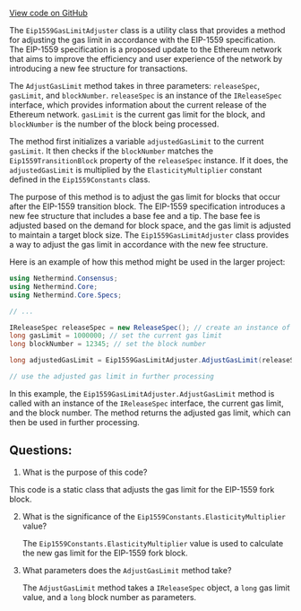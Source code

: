 [View code on GitHub](https://github.com/nethermindeth/nethermind/Nethermind.Consensus/Eip1559GasLimitAdjuster.cs)

The `Eip1559GasLimitAdjuster` class is a utility class that provides a method for adjusting the gas limit in accordance with the EIP-1559 specification. The EIP-1559 specification is a proposed update to the Ethereum network that aims to improve the efficiency and user experience of the network by introducing a new fee structure for transactions.

The `AdjustGasLimit` method takes in three parameters: `releaseSpec`, `gasLimit`, and `blockNumber`. `releaseSpec` is an instance of the `IReleaseSpec` interface, which provides information about the current release of the Ethereum network. `gasLimit` is the current gas limit for the block, and `blockNumber` is the number of the block being processed.

The method first initializes a variable `adjustedGasLimit` to the current `gasLimit`. It then checks if the `blockNumber` matches the `Eip1559TransitionBlock` property of the `releaseSpec` instance. If it does, the `adjustedGasLimit` is multiplied by the `ElasticityMultiplier` constant defined in the `Eip1559Constants` class.

The purpose of this method is to adjust the gas limit for blocks that occur after the EIP-1559 transition block. The EIP-1559 specification introduces a new fee structure that includes a base fee and a tip. The base fee is adjusted based on the demand for block space, and the gas limit is adjusted to maintain a target block size. The `Eip1559GasLimitAdjuster` class provides a way to adjust the gas limit in accordance with the new fee structure.

Here is an example of how this method might be used in the larger project:

```csharp
using Nethermind.Consensus;
using Nethermind.Core;
using Nethermind.Core.Specs;

// ...

IReleaseSpec releaseSpec = new ReleaseSpec(); // create an instance of the release spec
long gasLimit = 1000000; // set the current gas limit
long blockNumber = 12345; // set the block number

long adjustedGasLimit = Eip1559GasLimitAdjuster.AdjustGasLimit(releaseSpec, gasLimit, blockNumber); // adjust the gas limit

// use the adjusted gas limit in further processing
```

In this example, the `Eip1559GasLimitAdjuster.AdjustGasLimit` method is called with an instance of the `IReleaseSpec` interface, the current gas limit, and the block number. The method returns the adjusted gas limit, which can then be used in further processing.
## Questions: 
 1. What is the purpose of this code?
   
   This code is a static class that adjusts the gas limit for the EIP-1559 fork block.

2. What is the significance of the `Eip1559Constants.ElasticityMultiplier` value?
   
   The `Eip1559Constants.ElasticityMultiplier` value is used to calculate the new gas limit for the EIP-1559 fork block.

3. What parameters does the `AdjustGasLimit` method take?
   
   The `AdjustGasLimit` method takes a `IReleaseSpec` object, a `long` gas limit value, and a `long` block number as parameters.